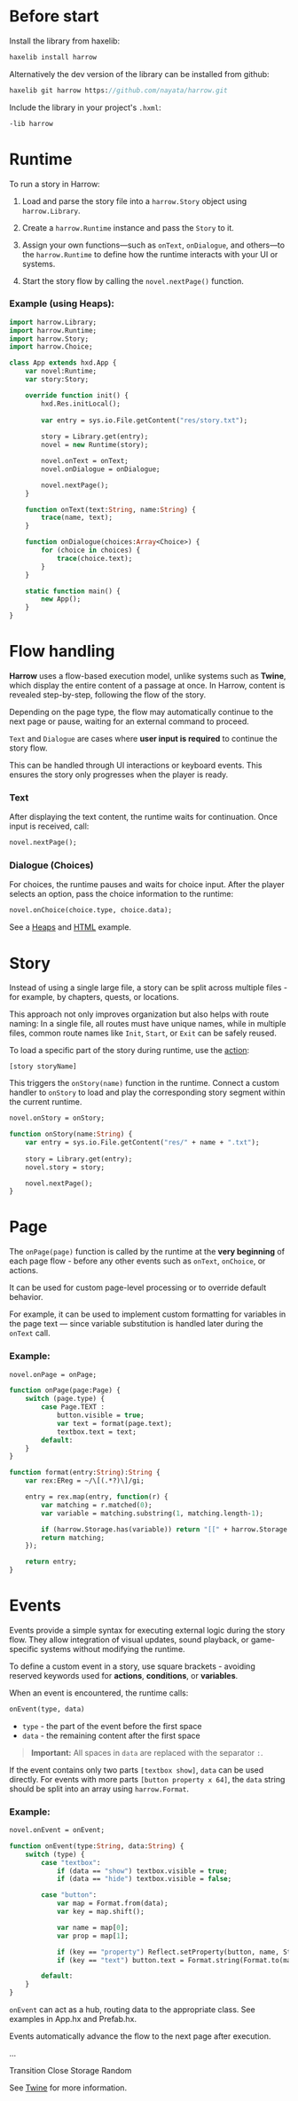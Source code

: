 # Before start

Install the library from haxelib:

```haxe
haxelib install harrow
```

Alternatively the dev version of the library can be installed from github:

```haxe
haxelib git harrow https://github.com/nayata/harrow.git
```

Include the library in your project's `.hxml`:

```haxe
-lib harrow
```



# Runtime

To run a story in Harrow:

1. Load and parse the story file into a `harrow.Story` object using `harrow.Library`.

2. Create a `harrow.Runtime` instance and pass the `Story` to it.

3. Assign your own functions—such as `onText`, `onDialogue`, and others—to the `harrow.Runtime` to define how the runtime interacts with your UI or systems.

4. Start the story flow by calling the `novel.nextPage()` function.

### Example (using Heaps):

```haxe
import harrow.Library;
import harrow.Runtime;
import harrow.Story;
import harrow.Choice;

class App extends hxd.App {
	var novel:Runtime;
	var story:Story;

	override function init() {
		hxd.Res.initLocal();
		
		var entry = sys.io.File.getContent("res/story.txt");
		
		story = Library.get(entry);
		novel = new Runtime(story);

		novel.onText = onText;
		novel.onDialogue = onDialogue;

		novel.nextPage(); 
	}

	function onText(text:String, name:String) {
		trace(name, text);
	}

	function onDialogue(choices:Array<Choice>) {
		for (choice in choices) {
			trace(choice.text);
		}
	}

	static function main() { 
		new App(); 
	}
}
```



# Flow handling

**Harrow** uses a flow-based execution model, unlike systems such as **Twine**, which display the entire content of a passage at once. In Harrow, content is revealed step-by-step, following the flow of the story.

Depending on the page type, the flow may automatically continue to the next page or pause, waiting for an external command to proceed.

`Text` and `Dialogue` are cases where **user input is required** to continue the story flow.

This can be handled through UI interactions or keyboard events. This ensures the story only progresses when the player is ready.

### Text

After displaying the text content, the runtime waits for continuation. Once input is received, call:

```haxe
novel.nextPage();
```

### Dialogue (Choices)

For choices, the runtime pauses and waits for choice input.
After the player selects an option, pass the choice information to the runtime:

```haxe
novel.onChoice(choice.type, choice.data);
```


See a [Heaps](https://github.com/nayata/harrow/blob/main/example/src/App.hx) and [HTML](https://github.com/nayata/harrow-twine/blob/main/src/App.hx) example.



# Story

Instead of using a single large file, a story can be split across multiple files - for example, by chapters, quests, or locations.

This approach not only improves organization but also helps with route naming:
In a single file, all routes must have unique names, while in multiple files, common route names like `Init`, `Start`, or `Exit` can be safely reused.

To load a specific part of the story during runtime, use the [action](https://github.com/nayata/harrow/blob/main/Documentation/Writing.md#actions):

```
[story storyName]
```

This triggers the `onStory(name)` function in the runtime.
Connect a custom handler to `onStory` to load and play the corresponding story segment within the current runtime.

```haxe
novel.onStory = onStory;
```


```haxe
function onStory(name:String) {
	var entry = sys.io.File.getContent("res/" + name + ".txt");
		
	story = Library.get(entry);
	novel.story = story;

	novel.nextPage();
}
```



# Page

The `onPage(page)` function is called by the runtime at the **very beginning** of each page flow - before any other events such as `onText`, `onChoice`, or actions.

It can be used for custom page-level processing or to override default behavior.

For example, it can be used to implement custom formatting for variables in the page text — since variable substitution is handled later during the `onText` call.

### Example:

```haxe
novel.onPage = onPage;
```


```haxe
function onPage(page:Page) {
	switch (page.type) {
		case Page.TEXT : 
			button.visible = true;
			var text = format(page.text);
			textbox.text = text;
		default:
	}
}
```

```haxe
function format(entry:String):String {
	var rex:EReg = ~/\[(.*?)\]/gi;

	entry = rex.map(entry, function(r) {
		var matching = r.matched(0);
		var variable = matching.substring(1, matching.length-1);

		if (harrow.Storage.has(variable)) return "[[" + harrow.Storage.get(variable) + "]]";
		return matching;
	});

	return entry;
}
```



# Events

Events provide a simple syntax for executing external logic during the story flow. They allow integration of visual updates, sound playback, or game-specific systems without modifying the runtime.

To define a custom event in a story, use square brackets - avoiding reserved keywords used for **actions**, **conditions**, or **variables**.

When an event is encountered, the runtime calls:

```haxe
onEvent(type, data)
```

* `type` - the part of the event before the first space
* `data` - the remaining content after the first space

> **Important:** All spaces in `data` are replaced with the separator `:`.

If the event contains only two parts `[textbox show]`, `data` can be used directly.
For events with more parts `[button property x 64]`, the `data` string should be split into an array using `harrow.Format`.

### Example:

```haxe
novel.onEvent = onEvent;
```

```haxe
function onEvent(type:String, data:String) {
	switch (type) {
		case "textbox": 
			if (data == "show") textbox.visible = true;
			if (data == "hide") textbox.visible = false;

		case "button": 
			var map = Format.from(data);
			var key = map.shift();

			var name = map[0];
			var prop = map[1];

			if (key == "property") Reflect.setProperty(button, name, Std.parseFloat(prop));
			if (key == "text") button.text = Format.string(Format.to(map));

		default:
	}
}
```

`onEvent` can act as a hub, routing data to the appropriate class. See examples in App.hx and Prefab.hx.

Events automatically advance the flow to the next page after execution.

...

Transition
Close
Storage
Random

See [Twine](Twine.md) for more information.